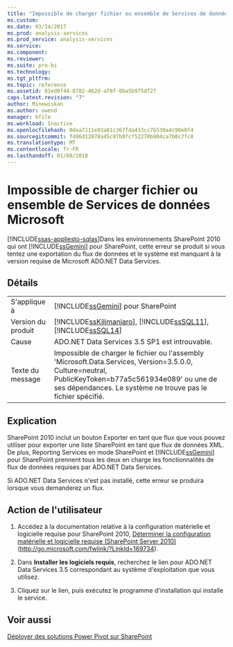 ```yaml
---
title: "Impossible de charger fichier ou ensemble de Services de données Microsoft | Documents Microsoft"
ms.custom: 
ms.date: 03/14/2017
ms.prod: analysis-services
ms.prod_service: analysis-services
ms.service: 
ms.component: 
ms.reviewer: 
ms.suite: pro-bi
ms.technology: 
ms.tgt_pltfrm: 
ms.topic: reference
ms.assetid: 81ed0f44-8782-462d-af8f-0ba5b975df27
caps.latest.revision: "7"
author: Minewiskan
ms.author: owend
manager: kfile
ms.workload: Inactive
ms.openlocfilehash: 0daa7111e93a81c367fda433cc7b530a4c90e8f4
ms.sourcegitcommit: f486d12078a45c87b0fcf52270b904ca7b0c7fc8
ms.translationtype: MT
ms.contentlocale: fr-FR
ms.lasthandoff: 01/08/2018
---
```

# <a name="could-not-load-file-or-assembly-microsoft-data-services"></a>Impossible de charger fichier ou ensemble de Services de données Microsoft
[!INCLUDE[ssas-appliesto-sqlas](../../includes/ssas-appliesto-sqlas.md)]Dans les environnements SharePoint 2010 qui ont [!INCLUDE[ssGemini](../../includes/ssgemini-md.md)] pour SharePoint, cette erreur se produit si vous tentez une exportation du flux de données et le système est manquant à la version requise de Microsoft ADO.NET Data Services.  
  
## <a name="details"></a>Détails  
  
|||  
|-|-|  
|S'applique à|[!INCLUDE[ssGemini](../../includes/ssgemini-md.md)] pour SharePoint|  
|Version du produit|[!INCLUDE[ssKilimanjaro](../../includes/sskilimanjaro-md.md)], [!INCLUDE[ssSQL11](../../includes/sssql11-md.md)], [!INCLUDE[ssSQL14](../../includes/sssql14-md.md)]|  
|Cause|ADO.NET Data Services 3.5 SP1 est introuvable.|  
|Texte du message|Impossible de charger le fichier ou l'assembly 'Microsoft.Data.Services, Version=3.5.0.0, Culture=neutral, PublicKeyToken=b77a5c561934e089' ou une de ses dépendances. Le système ne trouve pas le fichier spécifié.|  
  
## <a name="explanation"></a>Explication  
 SharePoint 2010 inclut un bouton Exporter en tant que flux que vous pouvez utiliser pour exporter une liste SharePoint en tant que flux de données XML. De plus, Reporting Services en mode SharePoint et [!INCLUDE[ssGemini](../../includes/ssgemini-md.md)] pour SharePoint prennent tous les deux en charge les fonctionnalités de flux de données requises par ADO.NET Data Services.  
  
 Si ADO.NET Data Services n'est pas installé, cette erreur se produira lorsque vous demanderez un flux.  
  
## <a name="user-action"></a>Action de l'utilisateur  
  
1.  Accédez à la documentation relative à la configuration matérielle et logicielle requise pour SharePoint 2010, [Déterminer la configuration matérielle et logicielle requise (SharePoint Server 2010)](http://go.microsoft.com/fwlink/?LinkId=169734) (http://go.microsoft.com/fwlink/?LinkId=169734).  
  
2.  Dans **Installer les logiciels requis**, recherchez le lien pour ADO.NET Data Services 3.5 correspondant au système d'exploitation que vous utilisez.  
  
3.  Cliquez sur le lien, puis exécutez le programme d'installation qui installe le service.  
  
## <a name="see-also"></a>Voir aussi  
 [Déployer des solutions Power Pivot sur SharePoint](../../analysis-services/power-pivot-sharepoint/deploy-power-pivot-solutions-to-sharepoint.md)  
  
  
